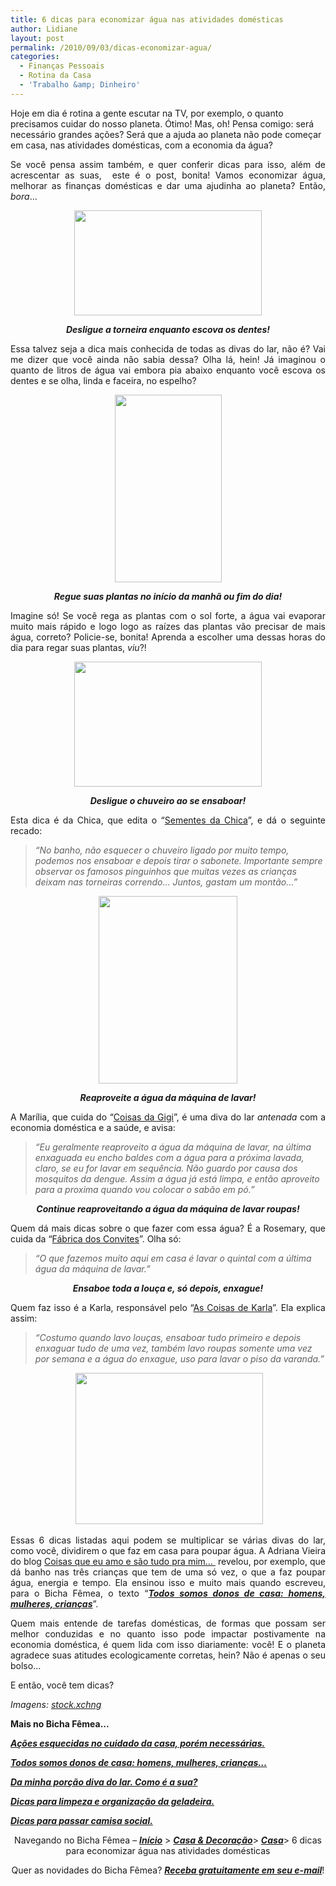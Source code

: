```yaml
---
title: 6 dicas para economizar água nas atividades domésticas
author: Lidiane
layout: post
permalink: /2010/09/03/dicas-economizar-agua/
categories:
  - Finanças Pessoais
  - Rotina da Casa
  - 'Trabalho &amp; Dinheiro'
---
```

Hoje em dia é rotina a gente escutar na TV, por exemplo, o quanto precisamos cuidar do nosso planeta. Ótimo! Mas, oh! Pensa comigo: será necessário grandes ações? Será que a ajuda ao planeta não pode começar em casa, nas atividades domésticas, com a economia da água?

<p style="text-align: justify;">
  Se você pensa assim também, e quer conferir dicas para isso, além de acrescentar as suas,  este é o post, bonita! Vamos economizar água, melhorar as finanças domésticas e dar uma ajudinha ao planeta? Então, <em>bora</em>…
</p>

<!--more-->

<p style="text-align: center;">
  <strong><em><a href="https://www.trololodemulher.com.br/2010/08/escova-de-dente.jpg"><img class="size-medium wp-image-5119 aligncenter" title="escova de dente" src="https://www.trololodemulher.com.br/2010/08/escova-de-dente-300x168.jpg" alt="" width="300" height="168" /></a></em></strong>
</p>

<p style="text-align: center;">
  <strong><em>Desligue a torneira enquanto escova os dentes!</em></strong>
</p>

<p style="text-align: justify;">
  Essa talvez seja a dica mais conhecida de todas as divas do lar, não é? Vai me dizer que você ainda não sabia dessa? Olha lá, hein! Já imaginou o quanto de litros de água vai embora pia abaixo enquanto você escova os dentes e se olha, linda e faceira, no espelho?
</p>

<p style="text-align: center;">
  <strong><em><a href="https://www.trololodemulher.com.br/2010/08/garrafa-spray.jpg"><img class="size-medium wp-image-5121 aligncenter" title="garrafa spray" src="https://www.trololodemulher.com.br/2010/08/garrafa-spray-171x300.jpg" alt="" width="171" height="300" /></a></em></strong>
</p>

<p style="text-align: center;">
  <strong><em>Regue suas plantas no início da manhã ou fim do dia!</em></strong>
</p>

<p style="text-align: justify;">
  Imagine só! Se você rega as plantas com o sol forte, a água vai evaporar muito mais rápido e logo logo as raízes das plantas vão precisar de mais água, correto? Policie-se, bonita! Aprenda a escolher uma dessas horas do dia para regar suas plantas, <em>viu</em>?!
</p>

<p style="text-align: center;">
  <strong><em><a href="https://www.trololodemulher.com.br/2010/08/esponja-de-banho.jpg"><img class="size-medium wp-image-5120 aligncenter" title="esponja de banho" src="https://www.trololodemulher.com.br/2010/08/esponja-de-banho-300x200.jpg" alt="" width="300" height="200" /></a></em></strong>
</p>

<p style="text-align: center;">
  <strong><em>Desligue o chuveiro ao se ensaboar!</em></strong>
</p>

<p style="text-align: justify;">
  Esta dica é da Chica, que edita o “<a href="http://sementesdiarias.blogspot.com/" target="_blank" rel="noopener noreferrer">Sementes da Chica</a>”, e dá o seguinte recado:
</p>

> _“No banho, não esquecer o chuveiro ligado por muito tempo, podemos nos ensaboar e depois tirar o sabonete. Importante sempre observar os famosos pinguinhos que muitas vezes as crianças deixam nas torneiras correndo&#8230; Juntos, gastam um montão…”_

<p style="text-align: center;">
  <strong><em><a href="https://www.trololodemulher.com.br/2010/08/maquina-de-lavar-roupas.jpg"><img class="size-medium wp-image-5122 aligncenter" title="<Digimax S500 / Kenox S500 / Digimax Cyber 530>" src="https://www.trololodemulher.com.br/2010/08/maquina-de-lavar-roupas-222x300.jpg" alt="" width="222" height="300" /></a></em></strong>
</p>

<p style="text-align: center;">
  <strong><em>Reaproveite a água da máquina de lavar!</em></strong>
</p>

<p style="text-align: justify;">
  A Marília, que cuida do “<a href="http://coisas-da-gigi.blogspot.com/" target="_blank" rel="noopener noreferrer">Coisas da Gigi</a>”, é uma diva do lar <em>antenada</em> com a economia doméstica e a saúde, e avisa:
</p>

> _“Eu geralmente reaproveito a água da máquina de lavar, na última enxaguada eu encho baldes com a água para a próxima lavada, claro, se eu for lavar em sequência. Não guardo por causa dos mosquitos da dengue. Assim a água já está limpa, e então aproveito para a proxima quando vou colocar o sabão em pó.”_

<p style="text-align: center;">
  <strong><em>Continue reaproveitando a água da máquina de lavar roupas!</em></strong>
</p>

<p style="text-align: justify;">
  Quem dá mais dicas sobre o que fazer com essa água? É a Rosemary, que cuida da “<a href="http://www.fabricadosconvites.blogspot.com/" target="_blank" rel="noopener noreferrer">Fábrica dos Convites</a>”. Olha só:
</p>

> _“O que fazemos muito aqui em casa é lavar o quintal com a última água da máquina de lavar.”_

<p style="text-align: center;">
  <strong><em>Ensaboe toda a louça e, só depois, enxague!</em></strong>
</p>

<p style="text-align: justify;">
  Quem faz isso é a Karla, responsável pelo “<a href="http://karla-ascoisasdekarla.blogspot.com/" target="_blank" rel="noopener noreferrer">As Coisas de Karla</a>”. Ela explica assim:
</p>

> _“Costumo quando lavo louças, ensaboar tudo primeiro e depois enxaguar tudo de uma vez, também lavo roupas somente uma vez por semana e a água do enxague, uso para lavar o piso da varanda.”_

<p style="text-align: center;">
   <a href="https://www.trololodemulher.com.br/2010/08/agua-planeta-terra.jpg"><img class="size-medium wp-image-5129 aligncenter" title="image description" src="https://www.trololodemulher.com.br/2010/08/agua-planeta-terra-300x242.jpg" alt="" width="300" height="242" /></a>
</p>

<p style="text-align: justify;">
  Essas 6 dicas listadas aqui podem se multiplicar se várias divas do lar, como você, dividirem o que faz em casa para poupar água. A Adriana Vieira do blog <a href="http://coisasqueeuamoetc.blogspot.com/" target="_blank" rel="noopener noreferrer">Coisas que eu amo e são tudo pra mim&#8230; </a> revelou, por exemplo, que dá banho nas três crianças que tem de uma só vez, o que a faz poupar água, energia e tempo. Ela ensinou isso e muito mais quando escreveu, para o Bicha Fêmea, o texto “<strong><em><a href="http://www.trololodemulher.com.br/2010/07/26/dicas-domesticas-evitar-gastos/">Todos somos donos de casa: homens, mulheres, crianças</a></em></strong>”.
</p>

<p style="text-align: justify;">
  Quem mais entende de tarefas domésticas, de formas que possam ser melhor conduzidas e no quanto isso pode impactar postivamente na economia doméstica, é quem lida com isso diariamente: você! E o planeta agradece suas atitudes ecologicamente corretas, hein? Não é apenas o seu bolso…
</p>

<p style="text-align: justify;">
  E então, você tem dicas?
</p>

_Imagens:_ <a href="http://www.sxc.hu/" target="_blank" rel="noopener noreferrer"><em>stock.xchng</em></a>

**Mais no Bicha Fêmea…**

**_[Ações esquecidas no cuidado da casa, porém necessárias.](http://www.trololodemulher.com.br/2010/08/20/cuidado-da-casa/)_**

**_[Todos somos donos de casa: homens, mulheres, crianças…](http://www.trololodemulher.com.br/2010/07/26/dicas-domesticas-evitar-gastos/)_**

**_[Da minha porção diva do lar. Como é a sua?](http://www.trololodemulher.com.br/2010/02/04/dicas-tarefas-domesticas/)_**

**_[Dicas para limpeza e organização da geladeira.](http://www.trololodemulher.com.br/2009/04/21/limpeza-organizacao-geladeira/)_**

**_[Dicas para passar camisa social.](http://www.trololodemulher.com.br/2008/11/25/dicas-passar-camisa-social/)_**

<p style="text-align: center;">
  Navegando no Bicha Fêmea – <strong><em><a href="http://www.trololodemulher.com.br/">Início</a></em></strong> > <a href="http://www.trololodemulher.com.br/casaedecoracao/"><strong><em>Casa & Decoração</em></strong></a>> <a href="http://www.trololodemulher.com.br/category/casa-cuidados-limpeza/"><strong><em>Casa</em></strong></a>> 6 dicas para economizar água nas atividades domésticas
</p>

<p style="text-align: center;">
  Quer as novidades do Bicha Fêmea? <strong><em><a href="http://feedburner.google.com/fb/a/mailverify?uri=blogbichafemea&loc=pt_BR">Receba gratuitamente em seu e-mail</a></em></strong>!
</p>